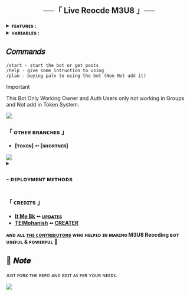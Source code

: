 <h2 align="center">
    ──「 Live Reocde M3U8 」──
</h2>


<details><summary><b>ғᴇᴀᴛᴜʀᴇs :</b></summary>

## ғᴇᴀᴛᴜʀᴇs
• <b>Live Reocde:</b> You Can Easy To Recoding Live Tv Shows Worldwide.

• <b>Link Work This Only:</b> Live Videos Using It's URL, e.g., IPTV, YouTube Live, M3U8/Mpd Links, etc. 

• <b>Non Working Link:</b> Only non-DRM Links are Not Supported.

<b>✨ More features & enhancements coming soon...</b>
</details>


<details><summary><b> ᴠᴀʀɪᴀʙʟᴇs :</b></summary>
  
## ᴠᴀʀɪᴀʙʟᴇs
* `API_HASH` Your API Hash from my.telegram.org
* `APP_ID` Your API ID from my.telegram.org
* `TG_BOT_TOKEN` Your bot token from @BotFather
* `OWNER_ID` Must enter Your Telegram Id @Rose
* `AUTH_USERS`  Must enter Your Telegram Id @Rose
</details>


## 𝐶𝑜𝑚𝑚𝑎𝑛𝑑𝑠

```
/start - start the bot or get posts
/help - give some intruction to using  
/plan - buying paln to using the bot (Non Not add it)
```

> [!IMPORTANT] 
> This Bot Only Working Owner and Auth Users only not working in Groups and Not add in Token System.


<img src="https://user-images.githubusercontent.com/73097560/115834477-dbab4500-a447-11eb-908a-139a6edaec5c.gif">

<h3>「 ᴏᴛʜᴇʀ ʙʀᴀɴᴄʜᴇs 」
</h3>

- <b>[ᴛᴏᴋᴇɴ]  ➻  [sʜᴏʀᴛɴᴇʀ] </b>

<img src="https://user-images.githubusercontent.com/73097560/115834477-dbab4500-a447-11eb-908a-139a6edaec5c.gif">


<details>
<summary><h3>
- <b> ᴅᴇᴘʟᴏʏᴍᴇɴᴛ ᴍᴇᴛʜᴏᴅs </b>
</h3></summary>
<h3 align="center">
    ─「 ᴅᴇᴩʟᴏʏ ᴏɴ ᴠᴘs 」─
</h3>
<p>
<pre>
git clone https://github.com/It-Me-Bk/Live-Recoder
cd Live-Recoder
sudo apt update or sudo apt-get update
sudo apt install ffmpeg or sudo apt-get install ffmpeg
python3 main.py or python main.py
</pre>
</p>
</details>


<h3>「 ᴄʀᴇᴅɪᴛs 」
</h3>

- <b>[It Me Bk](https://t.me/Toonix_IN)  ➻  [ᴜᴘᴅᴀᴛᴇs](https://t.me/Toonix_IN) </b>
- <b>[TEIMohanish](https://github.com/TEIMohanish)  ➻  [CREATER](https://t.me/TEIMohanish) </b>
 
<b>ᴀɴᴅ ᴀʟʟ [ᴛʜᴇ ᴄᴏɴᴛʀɪʙᴜᴛᴏʀs](https://telegram.me/Toonix_IN) ᴡʜᴏ ʜᴇʟᴩᴇᴅ ɪɴ ᴍᴀᴋɪɴɢ M3U8 Reocding ʙᴏᴛ ᴜsᴇꜰᴜʟ & ᴩᴏᴡᴇʀꜰᴜʟ 🖤 </b>

## 📌  𝑵𝒐𝒕𝒆

ᴊᴜꜱᴛ ꜰᴏʀᴋ ᴛʜᴇ ʀᴇᴘᴏ ᴀɴᴅ ᴇᴅɪᴛ ᴀꜱ ᴘᴇʀ ʏᴏᴜʀ ɴᴇᴇᴅꜱ.

<img src="https://user-images.githubusercontent.com/73097560/115834477-dbab4500-a447-11eb-908a-139a6edaec5c.gif">

